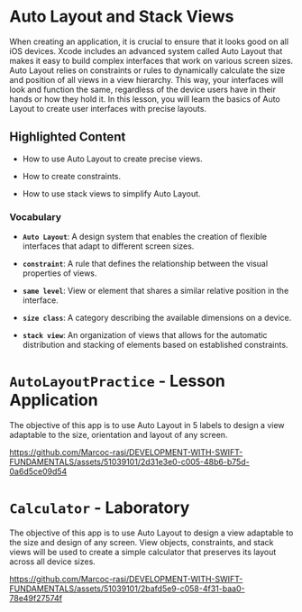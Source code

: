 # Auto Layout and Stack Views

When creating an application, it is crucial to ensure that it looks good on all iOS devices. Xcode includes an advanced system called Auto Layout that makes it easy to build complex interfaces that work on various screen sizes.
Auto Layout relies on constraints or rules to dynamically calculate the size and position of all views in a view hierarchy. This way, your interfaces will look and function the same, regardless of the device users have in their hands or how they hold it.
In this lesson, you will learn the basics of Auto Layout to create user interfaces with precise layouts.

## Highlighted Content

- How to use Auto Layout to create precise views.

- How to create constraints.

- How to use stack views to simplify Auto Layout.

### Vocabulary

- **`Auto Layout`**: A design system that enables the creation of flexible interfaces that adapt to different screen sizes.

- **`constraint`**: A rule that defines the relationship between the visual properties of views.

- **`same level`**: View or element that shares a similar relative position in the interface.

- **`size class`**: A category describing the available dimensions on a device.

- **`stack view`**: An organization of views that allows for the automatic distribution and stacking of elements based on established constraints.

# `AutoLayoutPractice` - Lesson Application

The objective of this app is to use Auto Layout in 5 labels to design a view adaptable to the size, orientation and layout of any screen.

https://github.com/Marcoc-rasi/DEVELOPMENT-WITH-SWIFT-FUNDAMENTALS/assets/51039101/2d31e3e0-c005-48b6-b75d-0a6d5ce09d54

# `Calculator` - Laboratory

The objective of this app is to use Auto Layout to design a view adaptable to the size and design of any screen. View objects, constraints, and stack views will be used to create a simple calculator that preserves its layout across all device sizes.

https://github.com/Marcoc-rasi/DEVELOPMENT-WITH-SWIFT-FUNDAMENTALS/assets/51039101/2bafd5e9-c058-4f31-baa0-78e49f27574f


